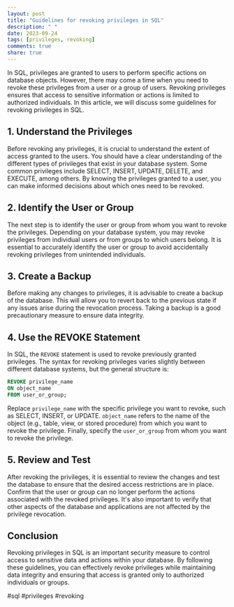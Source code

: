 ```yaml
---
layout: post
title: "Guidelines for revoking privileges in SQL"
description: " "
date: 2023-09-24
tags: [privileges, revoking]
comments: true
share: true
---
```


In SQL, privileges are granted to users to perform specific actions on database objects. However, there may come a time when you need to revoke these privileges from a user or a group of users. Revoking privileges ensures that access to sensitive information or actions is limited to authorized individuals. In this article, we will discuss some guidelines for revoking privileges in SQL.

## 1. Understand the Privileges

Before revoking any privileges, it is crucial to understand the extent of access granted to the users. You should have a clear understanding of the different types of privileges that exist in your database system. Some common privileges include SELECT, INSERT, UPDATE, DELETE, and EXECUTE, among others. By knowing the privileges granted to a user, you can make informed decisions about which ones need to be revoked.

## 2. Identify the User or Group

The next step is to identify the user or group from whom you want to revoke the privileges. Depending on your database system, you may revoke privileges from individual users or from groups to which users belong. It is essential to accurately identify the user or group to avoid accidentally revoking privileges from unintended individuals.

## 3. Create a Backup

Before making any changes to privileges, it is advisable to create a backup of the database. This will allow you to revert back to the previous state if any issues arise during the revocation process. Taking a backup is a good precautionary measure to ensure data integrity.

## 4. Use the REVOKE Statement

In SQL, the `REVOKE` statement is used to revoke previously granted privileges. The syntax for revoking privileges varies slightly between different database systems, but the general structure is:

```sql
REVOKE privilege_name 
ON object_name 
FROM user_or_group;
```

Replace `privilege_name` with the specific privilege you want to revoke, such as SELECT, INSERT, or UPDATE. `object_name` refers to the name of the object (e.g., table, view, or stored procedure) from which you want to revoke the privilege. Finally, specify the `user_or_group` from whom you want to revoke the privilege.

## 5. Review and Test

After revoking the privileges, it is essential to review the changes and test the database to ensure that the desired access restrictions are in place. Confirm that the user or group can no longer perform the actions associated with the revoked privileges. It's also important to verify that other aspects of the database and applications are not affected by the privilege revocation.

## Conclusion

Revoking privileges in SQL is an important security measure to control access to sensitive data and actions within your database. By following these guidelines, you can effectively revoke privileges while maintaining data integrity and ensuring that access is granted only to authorized individuals or groups.

#sql #privileges #revoking